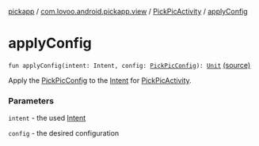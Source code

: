 [pickapp](../../index.md) / [com.lovoo.android.pickapp.view](../index.md) / [PickPicActivity](index.md) / [applyConfig](./apply-config.md)

# applyConfig

`fun applyConfig(intent: Intent, config: `[`PickPicConfig`](../../com.lovoo.android.pickapp.model/-pick-pic-config/index.md)`): `[`Unit`](https://kotlinlang.org/api/latest/jvm/stdlib/kotlin/-unit/index.html) [(source)](https://github.com/lovoo/android-pickpic/blob/master/pickapp/pickapp/src/main/kotlin/com/lovoo/android/pickapp/view/PickPicActivity.kt#L360)

Apply the [PickPicConfig](../../com.lovoo.android.pickapp.model/-pick-pic-config/index.md) to the [Intent](#) for [PickPicActivity](index.md).

### Parameters

`intent` - the used [Intent](#)

`config` - the desired configuration